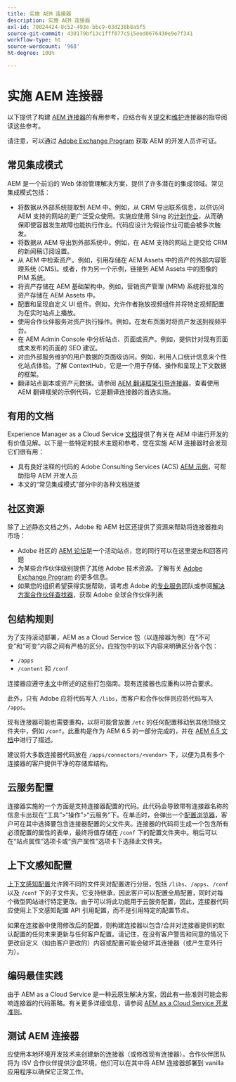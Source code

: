 ```yaml
---
title: 实施 AEM 连接器
description: 实施 AEM 连接器
exl-id: 70024424-8c52-493e-bbc9-03d238b8a5f5
source-git-commit: 430179bf13c1fff077c515eed0676430e9e7f341
workflow-type: ht
source-wordcount: '968'
ht-degree: 100%

---
```


实施 AEM 连接器
=============================

以下提供了构建 [AEM 连接器](https://www.adobe.io/apis/experiencecloud/aem/aemconnectors.html)的有用参考，应结合有关[提交](submit.md)和[维护](maintain.md)连接器的指导阅读这些参考。

请注意，可以通过 [Adobe Exchange Program](https://partners.adobe.com/exchangeprogram/experiencecloud) 获取 AEM 的开发人员许可证。

常见集成模式
---------------------------

AEM 是一个前沿的 Web 体验管理解决方案，提供了许多潜在的集成领域。常见集成模式包括：

* 将数据从外部系统提取到 AEM 中。例如，从 CRM 导出联系信息，以供访问 AEM 支持的网站的更广泛受众使用。实施应使用 Sling 的[计划作业](https://sling.apache.org/documentation/bundles/apache-sling-eventing-and-job-handling.html#scheduled-jobs)，从而确保即使容器发生故障也能执行作业。代码应设计为假设作业可能会被多次触发。
* 将数据从 AEM 导出到外部系统中。例如，在 AEM 支持的网站上提交给 CRM 的新闻稿订阅设置。
* 从 AEM 中检索资产。例如，引用存储在 AEM Assets 中的资产的外部内容管理系统 (CMS)。或者，作为另一个示例，链接到 AEM Assets 中的图像的 PIM 系统。
* 将资产存储在 AEM 基础架构中。例如，营销资产管理 (MRM) 系统将批准的资产存储在 AEM Assets 中。
* 配置和呈现自定义 UI 组件。例如，允许作者拖放视频组件并将特定视频配置为在实时站点上播放。
* 使用合作伙伴服务对资产执行操作。例如，在发布页面时将资产发送到视频平台。
* 在 AEM Admin Console 中分析站点、页面或资产。例如，提供针对现有页面或未发布的页面的 SEO 建议。
* 对由外部服务维护的用户数据的页面级访问。例如，利用人口统计信息来个性化站点体验。了解 ContextHub，它是一个用于存储、操作和呈现上下文数据的框架。
* 翻译站点副本或资产元数据。请参阅 [AEM 翻译框架引导连接器](https://github.com/Adobe-Marketing-Cloud/aem-translation-framework-bootstrap-connector)，查看使用 AEM 翻译框架的示例代码，它是翻译连接器的首选实施。


有用的文档
--------------------

Experience Manager as a Cloud Service [文档](../overview/introduction.md)提供了有关在 AEM 中进行开发的有价值见解。以下是一些特定的技术主题和参考，您在实施 AEM 连接器时会发现它们很有用：

* 具有良好注释的代码的 Adobe Consulting Services (ACS) [AEM 示例](https://adobe-consulting-services.github.io/acs-aem-samples/)，可帮助指导 AEM 开发人员
* 本文的“常见集成模式”部分中的各种文档链接

社区资源
--------------------

除了上述静态文档之外，Adobe 和 AEM 社区还提供了资源来帮助将连接器推向市场：

* Adobe 社区的 [AEM 论坛](https://help-forums.adobe.com/content/adobeforums/en/experience-manager-forum/adobe-experience-manager.html)是一个活动站点，您的同行可以在这里提出和回答问题
* 为某些合作伙伴级别提供了其他 Adobe 技术资源。了解有关 [Adobe Exchange Program](https://partners.adobe.com/exchangeprogram/experiencecloud) 的更多信息。
* 如果您的组织希望获得实施帮助，请考虑 Adobe 的[专业服务](https://www.adobe.com/marketing-cloud/service-support/professional-consulting-training.html)团队或参阅[解决方案合作伙伴查找器](https://solutionpartners.adobe.com/home/partnerFinder.html)，获取 Adobe 全球合作伙伴列表

包结构规则
-----------------------

为了支持滚动部署，AEM as a Cloud Service 包（以连接器为例）在“不可变”和“可变”内容之间有严格的区分。应按包中的以下内容来明确区分各个包：

* `/apps`
* `/content` 和 `/conf`

连接器应遵守[本文](/help/implementing/developing/introduction/aem-project-content-package-structure.md)中所述的这些打包指南。现有连接器也应重构以符合要求。

此外，只有 Adobe 应将代码写入 `/libs`，而客户和合作伙伴则应将代码写入 `/apps`。

现有连接器可能也需要重构，以将可能曾放置 `/etc` 的任何配置移动到其他顶级文件夹中，例如 `/conf`。此重构是作为 AEM 6.5 的一部分完成的，并在 [AEM 6.5 文档](https://experienceleague.adobe.com/docs/experience-manager-65/deploying/restructuring/repository-restructuring.html)中进行了描述。

建议将大多数连接器代码放在 `/apps/connectors/<vendor>` 下，以便为具有多个连接器的客户提供干净的存储库结构。

云服务配置
-----------------------------

连接器实施的一个方面是支持连接器配置的代码。此代码会导致带有连接器名称的信息卡出现在“工具”>“操作”>“云服务”下。在单击时，会弹出一个[配置浏览器](/help/implementing/developing/introduction/configurations.md#using-configuration-browser)，客户可在其中选择要包含连接器配置的父文件夹。连接器的代码将生成一个包含所有必须配置的属性的表单，最终将值存储在 `/conf` 下的配置文件夹中。稍后可以在“站点属性”选项卡或“资产属性”选项卡下选择此文件夹。


上下文感知配置
-----------------------------

[上下文感知配置](https://sling.apache.org/documentation/bundles/context-aware-configuration/context-aware-configuration.html)允许跨不同的文件夹对配置进行分层，包括 `/libs`、`/apps`、`/conf` 以及 `/conf` 下的子文件夹。它支持继承，因此客户可以配置全局配置，同时对每个微型网站进行特定更改。由于可以将此功能用于云服务配置，因此，连接器代码应使用上下文感知配置 API 引用配置，而不是引用特定的配置节点。

如果在连接器中使用修改后的配置，则构建连接器以包含/合并对连接器提供的默认配置的任何未来更新与任何客户配置。请记住，在没有客户警告和同意的情况下更改自定义（如由客户更改的）内容或配置可能会破坏其连接器（或产生意外行为）。

编码最佳实践
----------------------

由于 AEM as a Cloud Service 是一种云原生解决方案，因此有一些准则可能会影响连接器的代码策略。有关更多详细信息，请参阅 [AEM as a Cloud Service 开发准则](/help/implementing/developing/introduction/development-guidelines.md)。

测试 AEM 连接器
-------------------------

应使用本地环境开发技术来创建新的连接器（或修改现有连接器）。合作伙伴团队将为 ISV 合作伙伴提供沙盒环境，他们可以在其中将 AEM 连接器部署到 vanilla 应用程序以确保它正常工作。
